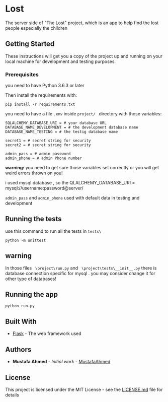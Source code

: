 # Lost

The server side of "The Lost" project, which is an app to help find the lost people especially the children

## Getting Started

These instructions will get you a copy of the project up and running on your local machine for development and testing purposes.

### Prerequisites

you need to have Python 3.6.3 or later

Then install the requirements with:

```
pip install -r requirements.txt
```

you need to have a file ``` .env ``` inside ```project/ ``` directory with those variables:


```
SQLALCHEMY_DATABASE_URI = # your database URL
DATABASE_NAME_DEVELOPMENT = # the development database name
DATABASE_NAME_TESTING = # the testig database name

secret1 = # secret string for security
secret2 = # secret string for security

admin_pass = # admin password
admin_phone = # admin Phone number
```

**warning:** you need to get sure those variables set correctly or you will get weird errors thrown on you!

i used mysql database , so the QLALCHEMY_DATABASE_URI = mysql://username:password@server/

``` admin_pass ``` and ``` admin_phone ``` used with default data in testing and development

## Running the tests
use this command to run all the tests in ```tests\```

```
python -m unittest
```

## warning

In those files ``` \project\run.py``` and ``` \project\tests\__init__.py``` there is database connection specific for mysql . you may consider change it for other type of databases!

## Running the app

```
python run.py
```

## Built With

* [Flask](https://flask.palletsprojects.com/en/1.1.x/) - The web framework used

## Authors

* **Mustafa Ahmed** - *Initial work* - [MustafaAhmed](https://github.com/MustafaAhmed20)

## License

This project is licensed under the MIT License - see the [LICENSE.md](LICENSE.md) file for details